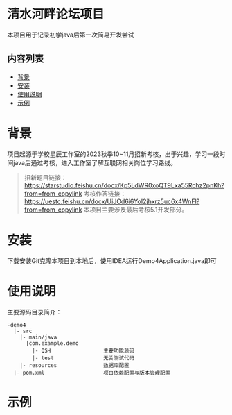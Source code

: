 清水河畔论坛项目
====
本项目用于记录初学java后第一次简易开发尝试
## 内容列表

- [背景](#背景)
- [安装](#安装)
- [使用说明](#使用说明)
- [示例](#示例)

# 背景
项目起源于学校星辰工作室的2023秋季10~11月招新考核，出于兴趣，学习一段时间java后通过考核，进入工作室了解互联网相关岗位学习路线。
> 招新题目链接：https://starstudio.feishu.cn/docx/Kp5LdWR0xoQT9Lxa55Rchz2pnKh?from=from_copylink
> 考核作答链接：https://uestc.feishu.cn/docx/UiJOd6i6YoI2jhxrz5uc6x4WnFl?from=from_copylink
本项目主要涉及最后考核5.1开发部分。

# 安装
下载安装Git克隆本项目到本地后，使用IDEA运行Demo4Application.java即可

# 使用说明
主要源码目录简介：
```
-demo4
  |- src         
    |- main/java
      |com.example.demo
        |- QSH                 主要功能源码
        |- test                无关测试代码
    |- resources               数据库配置
  |- pom.xml                   项目依赖配置与版本管理配置
```

# 示例

